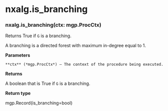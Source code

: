 # nxalg.is_branching


### nxalg.is_branching(ctx: mgp.ProcCtx)
Returns True if `G` is a branching.

A branching is a directed forest with maximum in-degree equal to 1.


**Parameters**

    **ctx** (*mgp.ProcCtx*) – The context of the procedure being executed.



**Returns**

A boolean that is True if `G` is a branching.



**Return type**

mgp.Record(is_branching=bool)
